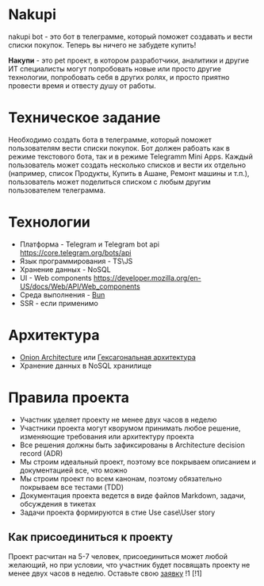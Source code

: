 # Nakupi
nakupi bot - это бот в телеграмме, который поможет создавать и вести списки покупок. Теперь вы ничего не забудете купить!

**Накупи** - это pet проект, в котором разработчики, аналитики и другие ИТ специалисты могут попробовать новые или просто другие технологии, попробовать себя в других ролях, и просто приятно провести время и отвесту душу от работы.

# Техническое задание
Необходимо создать бота в телеграмме, который поможет пользователям вести списки покупок. Бот должен рабоать как в режиме текстового бота, так и в режиме Telegramm Mini Apps. Каждый пользователь может создать несколько списков и вести их отдельно (например, список Продукты, Купить в Ашане, Ремонт машины и т.п.), пользователь может поделиться списком с любым другим пользователем телеграмма.

# Технологии
* Платформа - Telegram и Telegram bot api https://core.telegram.org/bots/api
* Язык программирования - TS\JS
* Хранение данных - NoSQL
* UI - Web components https://developer.mozilla.org/en-US/docs/Web/API/Web_components
* Среда выполнения - [Bun](https://bun.sh/)
* SSR - если применимо

# Архитектура
* [Onion Architecture](https://tproger.ru/articles/onion-architecture-251413) или [Гексагональная архитектура](https://habr.com/ru/articles/267125/)
* Хранение данных в NoSQL хранилище

# Правила проекта
* Участник уделяет проекту не менее двух часов в неделю
* Участники проекта могут кворумом принимать любое решение, изменяющие требования или архитектуру проекта
* Все решения должны быть зафиксированы в Architecture decision record (ADR)
* Мы строим идеальный проект, поэтому все покрываем описанием и документацией все, что можно
* Мы строим проект по всем канонам, поэтому обязательно покрываем все тестами (TDD)
* Документация проекта ведется в виде файлов Markdown, задачи, обсуждения в тикетах
* Задачи проекта формируются в стие Use case\User story

## Как присоединиться к проекту
Проект расчитан на 5-7 человек, присоединиться может любой желающий, но при условии, что участник будет посвящать проекту не менее двух часов в неделю. Оставьте свою [заявку](https://github.com/for7raid/Nakupi/issues/1) !1 [!1]
